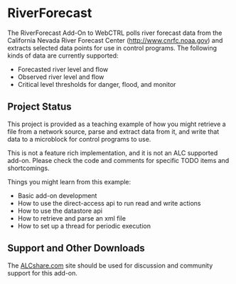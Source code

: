 # RiverForecast
The RiverForecast Add-On to WebCTRL polls river forecast data from the California
Nevada River Forecast Center (http://www.cnrfc.noaa.gov) and extracts selected
data points for use in control programs. The following kinds of data are currently 
supported: 

* Forecasted river level and flow
* Observed river level and flow
* Critical level thresholds for danger, flood, and monitor

Project Status
--------------
This project is provided as a teaching example of how you might retrieve a 
file from a network source, parse and extract data from it, and write that 
data to a microblock for control programs to use.

This is not a feature rich implementation, and it is not an ALC supported add-on.
Please check the code and comments for specific TODO items and shortcomings.

Things you might learn from this example:

* Basic add-on development
* How to use the direct-access api to run read and write actions
* How to use the datastore api
* How to retrieve and parse an xml file
* How to set up a thread for periodic execution

Support and Other Downloads
---------------------------
The [ALCshare.com](http://www.alcshare.com) site should be used for discussion 
and community support for this add-on.
